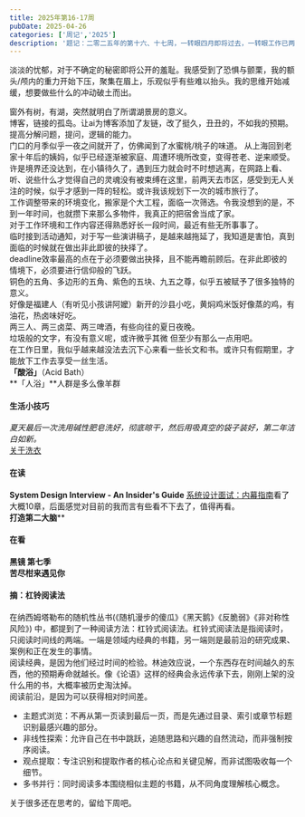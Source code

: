 ```yaml
---
title: 2025年第16-17周
pubDate: 2025-04-26
categories: ['周记','2025']
description: '题记：二零二五年的第十六、十七周，一转眼四月即将过去，一转眼工作已两年。'
---
```

淡淡的忧郁，对于不确定的秘密即将公开的羞耻。我感受到了恐惧与颤栗，我的额头/颅内的重力开始下压，聚集在眉上，乐观似乎有些难以抬头。我的思维开始减缓，想要做些什么的冲动破土而出。

窗外有树，有湖，突然就明白了所谓湖景房的意义。  
博客，链接的孤岛。让ai为博客添加了友链，改了挺久，丑丑的，不如我的预期。提高分解问题，提问，逻辑的能力。  
门口的月季似乎一夜之间就开了，仿佛闻到了水蜜桃/桃子的味道。
从上海回到老家十年后的姨妈，似乎已经逐渐被家庭、周遭环境所改变，变得苍老、逆来顺受。  
许是境界还没达到，在小镇待久了，遇到压力就会时不时想逃离，在网路上看、听、说些什么才觉得自己的灵魂没有被束缚在这里，前两天去市区，感受到无人关注的时候，似乎才感到一阵的轻松。或许我该规划下一次的城市旅行了。  
工作调整带来的环境变化，搬家是个大工程，面临一次筛选。令我没想到的是，不到一年时间，也就攒下来那么多物件，我真正的把宿舍当成了家。  
对于工作环境和工作内容还得熟悉好长一段时间，最近有些无所事事了。  
临时接到活动通知，对于写一些演讲稿子，是越来越拖延了，我知道是害怕，真到面临的时候就在做出非此即彼的抉择了。  
deadline效率最高的点在于必须要做出抉择，且不能再瞻前顾后。在非此即彼的情境下，必须要进行信仰般的飞跃。  
铜色的五角、多边形的五角、紫色的五块、九五之尊，似乎五被赋予了很多独特的意义。    
好像是福建人（有听见小孩讲阿嬤）新开的沙县小吃，黄焖鸡米饭好像蒸的鸡，有油花，热卤味好吃。  
两三人、两三卤菜、两三啤酒，有些向往的夏日夜晚。  
垃圾般的文字，有没有意义呢，或许微乎其微 但至少有那么一点用吧。  
在工作日里，我似乎越来越没法去沉下心来看一些长文和书。或许只有假期里，才能放下工作去享受一丝生活。  
**「酸浴」**（Acid Bath）  
**「人浴」**人群是多么像羊群

#### 生活小技巧  
*夏天最后一次洗用碱性肥皂洗好，彻底晾干，然后用吸真空的袋子装好，第二年洁白如新。*  
[关于洗衣](https://sspai.com/post/60247)

#### 在读  
**System Design Interview - An Insider's Guide** [系统设计面试：内幕指南](https://learning-guide.gitbook.io/system-design-interview)看了大概10章，后面感觉对目前的我而言有些看不下去了，值得再看。  
**打造第二大脑****

#### 在看  
**黑镜 第七季**  
**苦尽柑来遇见你**

#### 摘：杠铃阅读法  
在纳西姆塔勒布的随机性丛书(《随机漫步的傻瓜》《黑天鹅》《反脆弱》《非对称性风险》) 中，都提到了一种阅读方法：杠铃式阅读法。杠铃式阅读法是指阅读时，只阅读时间线的两端。一端是领域内经典的书籍，另一端则是最前沿的研究成果、案例和正在发生的事情。  
阅读经典，是因为他们经过时间的检验。林迪效应说，一个东西存在时间越久的东西，他的预期寿命就越长。像《论语》这样的经典会永远传承下去，刚刚上架的没什么用的书，大概率被历史淘汰掉。  
阅读前沿，是因为可以获得相对时间差。

* 主题式浏览：不再从第一页读到最后一页，而是先通过目录、索引或章节标题识别最感兴趣的部分。  
* 非线性探索：允许自己在书中跳跃，追随思路和兴趣的自然流动，而非强制按序阅读。  
* 观点提取：专注识别和提取作者的核心论点和关键见解，而非试图吸收每一个细节。  
* 多书并行：同时阅读多本围绕相似主题的书籍，从不同角度理解核心概念。


关于很多还在思考的，留给下周吧。